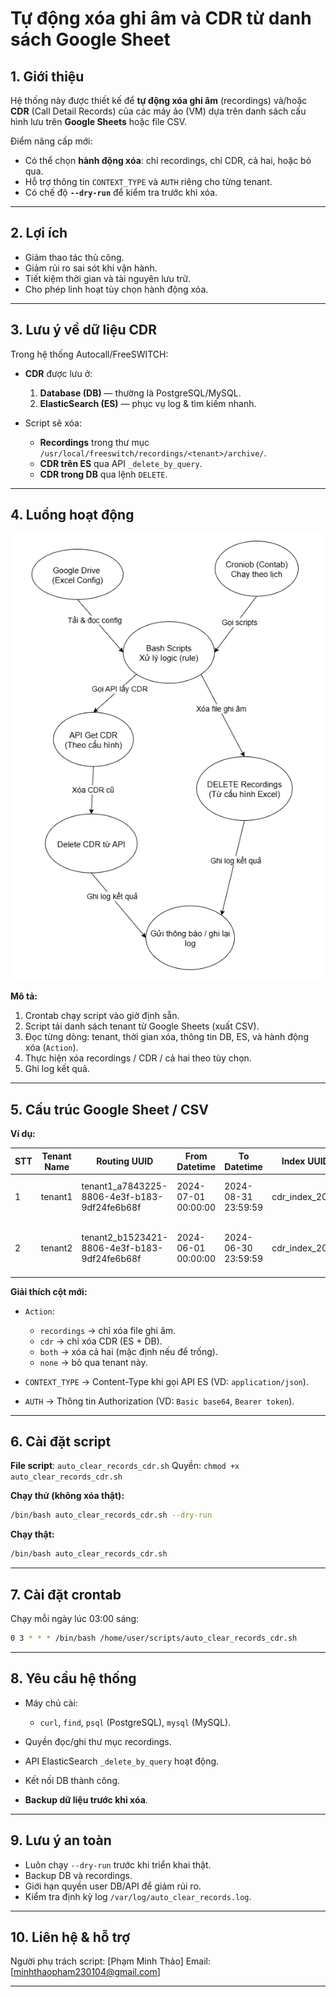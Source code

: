 # Tự động xóa ghi âm và CDR từ danh sách Google Sheet

## 1. Giới thiệu

Hệ thống này được thiết kế để **tự động xóa ghi âm** (recordings) và/hoặc **CDR** (Call Detail Records) của các máy ảo (VM) dựa trên danh sách cấu hình lưu trên **Google Sheets** hoặc file CSV.

Điểm nâng cấp mới:

* Có thể chọn **hành động xóa**: chỉ recordings, chỉ CDR, cả hai, hoặc bỏ qua.
* Hỗ trợ thông tin `CONTEXT_TYPE` và `AUTH` riêng cho từng tenant.
* Có chế độ **`--dry-run`** để kiểm tra trước khi xóa.

---

## 2. Lợi ích

* Giảm thao tác thủ công.
* Giảm rủi ro sai sót khi vận hành.
* Tiết kiệm thời gian và tài nguyên lưu trữ.
* Cho phép linh hoạt tùy chọn hành động xóa.

---

## 3. Lưu ý về dữ liệu CDR

Trong hệ thống Autocall/FreeSWITCH:

* **CDR** được lưu ở:

  1. **Database (DB)** — thường là PostgreSQL/MySQL.
  2. **ElasticSearch (ES)** — phục vụ log & tìm kiếm nhanh.
* Script sẽ xóa:

  * **Recordings** trong thư mục `/usr/local/freeswitch/recordings/<tenant>/archive/`.
  * **CDR trên ES** qua API `_delete_by_query`.
  * **CDR trong DB** qua lệnh `DELETE`.

---

## 4. Luồng hoạt động

![Luồng hoạt động](cron_clear_recordings_cdr_flow.png)

**Mô tả:**

1. Crontab chạy script vào giờ định sẵn.
2. Script tải danh sách tenant từ Google Sheets (xuất CSV).
3. Đọc từng dòng: tenant, thời gian xóa, thông tin DB, ES, và hành động xóa (`Action`).
4. Thực hiện xóa recordings / CDR / cả hai theo tùy chọn.
5. Ghi log kết quả.

---

## 5. Cấu trúc Google Sheet / CSV

**Ví dụ:**

| STT | Tenant Name | Routing UUID                                  | From Datetime       | To Datetime         | Index UUID       | API URL                                          | CONTEXT\_TYPE    | AUTH                       | DB Host    | DB Port | DB Name   | DB User   | DB Pass | Action     | Note                |
| --- | ----------- | --------------------------------------------- | ------------------- | ------------------- | ---------------- | ------------------------------------------------ | ---------------- | -------------------------- | ---------- | ------- | --------- | --------- | ------- | ---------- | ------------------- |
| 1   | tenant1     | tenant1\_a7843225-8806-4e3f-b183-9df24fe6b68f | 2024-07-01 00:00:00 | 2024-08-31 23:59:59 | cdr\_index\_2024 | [http://10.10.10.5:9200](http://10.10.10.5:9200) | application/json | Basic YWRtaW46cGFzc3dvcmQ= | 10.10.10.2 | 5432    | fusionpbx | fusionpbx | pass123 | both       | Xóa dữ liệu 2 tháng |
| 2   | tenant2     | tenant2\_b1523421-8806-4e3f-b183-9df24fe6b68f | 2024-06-01 00:00:00 | 2024-06-30 23:59:59 | cdr\_index\_2024 | [http://10.10.10.5:9200](http://10.10.10.5:9200) | application/json | Bearer abc123              | 10.10.10.3 | 3306    | autocall  | autocall  | pass456 | recordings | Chỉ xóa file ghi âm |

**Giải thích cột mới:**

* `Action`:

  * `recordings` → chỉ xóa file ghi âm.
  * `cdr` → chỉ xóa CDR (ES + DB).
  * `both` → xóa cả hai (mặc định nếu để trống).
  * `none` → bỏ qua tenant này.
* `CONTEXT_TYPE` → Content-Type khi gọi API ES (VD: `application/json`).
* `AUTH` → Thông tin Authorization (VD: `Basic base64`, `Bearer token`).

---

## 6. Cài đặt script

**File script**: `auto_clear_records_cdr.sh`
Quyền: `chmod +x auto_clear_records_cdr.sh`

**Chạy thử (không xóa thật):**

```bash
/bin/bash auto_clear_records_cdr.sh --dry-run
```

**Chạy thật:**

```bash
/bin/bash auto_clear_records_cdr.sh
```

---

## 7. Cài đặt crontab

Chạy mỗi ngày lúc 03:00 sáng:

```bash
0 3 * * * /bin/bash /home/user/scripts/auto_clear_records_cdr.sh
```

---

## 8. Yêu cầu hệ thống

* Máy chủ cài:

  * `curl`, `find`, `psql` (PostgreSQL), `mysql` (MySQL).
* Quyền đọc/ghi thư mục recordings.
* API ElasticSearch `_delete_by_query` hoạt động.
* Kết nối DB thành công.
* **Backup dữ liệu trước khi xóa**.

---

## 9. Lưu ý an toàn

* Luôn chạy `--dry-run` trước khi triển khai thật.
* Backup DB và recordings.
* Giới hạn quyền user DB/API để giảm rủi ro.
* Kiểm tra định kỳ log `/var/log/auto_clear_records.log`.

---

## 10. Liên hệ & hỗ trợ

Người phụ trách script: \[Phạm Minh Thảo]
Email: \[[minhthaopham230104@gmail.com](mailto:minhthaopham230104@gmail.com)]

---
